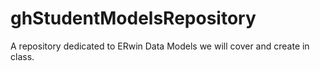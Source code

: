 # ghStudentModelsRepository
A repository dedicated to ERwin Data Models we will cover and create in class.
